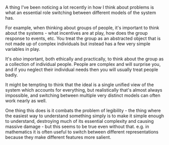 A thing I've been noticing a lot recently in how I think about problems is what an essential role switching between different models of the system has.

For example, when thinking about groups of people, it's important to think about the systems - what incentives are at play, how does the group response to events, etc.
You treat the group as an abstracted object that is not made up of complex individuals but instead has a few very simple variables in play.

It's *also* important, both ethically and practically, to think about the group as a collection of individual people. People are complex and will surprise you, and if you neglect their individual needs then you will usually treat people badly.

It might be tempting to think that the ideal is a single unified view of the system which accounts for everything, but realistically that's almost always impossible, and switching between multiple very distinct models can often work nearly as well.

One thing this does is it combats the problem of legibility - the thing where the easiest way to understand something simply is to make it simple enough to understand, destroying much of its essential complexity and causing massive damage - but this seems to be true even without that. e.g. in mathematics it is often useful to switch between different representations because they make different features more salient.
